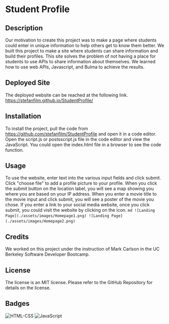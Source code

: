 # Student Profile

## Description
Our motivation to create this project was to make a page where students could enter in unique information to help others get to know them better.  We built this project to make a site where students can share information and build their profiles. This site solves the problem of not having a place for students to use APIs to share information about themselves. We learned how to use web APIs, Javascript, and Bulma to achieve the results.

## Deployed Site
The deployed website can be reached at the following link.
https://stefanfilm.github.io/StudentProfile/

## Installation
To install the project, pull the code from https://github.com/stefanfilm/StudentProfile and open it in a code editor. Open the script.js or postsscript.js file in the code editor and view the JavaScript. You could open the index.html file in a browser to see the code function.

## Usage
To use the website, enter text into the various input fields and click submit. Click "choose file" to add a profile picture to your profile. When you click the submit button on the location label, you will see a map showing you where you are based on your IP address. When you enter a movie title to the movie input and click submit, you will see a poster of the movie you chose. If you enter a link to your social media website, once you click submit, you could visit the website by clicking on the icon.
    ```md
    ![Landing Page](./assets/images/Homepage1.png)
    ![Landing Page](./assets/images/Homepage2.png)
    ```
## Credits
We worked on this project under the instruction of Mark Carlson in the UC Berkeley Software Developer Bootcamp.

## License
The license is an MIT license. Please refer to the GitHub Repository for details on the license.

## Badges
![HTML-CSS](https://img.shields.io/badge/HTML-CSS-green)
![JavaScript](https://img.shields.io/badge/JavaScript-blue)

